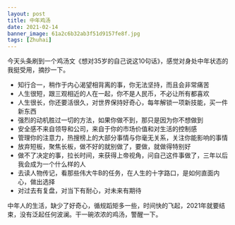 ```yaml
---
layout: post
title: 中年鸡汤
date: 2021-02-14
banner_image: 61a2c6b32ab3f51d9157fe8f.jpg
tags: [Zhuhai]
---
```


今天头条刷到一个鸡汤文《想对35岁的自己说这10句话》，感觉对身处中年状态的我挺受用，摘抄一下。

<!--more-->

- 知行合一，稍作于内心渴望相背离的事，你无法坚持，而且会非常痛苦
- 人生很短，跟三观相近的人在一起，你不是人民币，不必让所有都喜欢
- 人生很长，你还要活很久，对世界保持好奇心，每年解锁一项新技能，买一件新东西
- 强烈的动机胜过一切的方法，如果你做不到，那只是因为你不想做到
- 安全感不来自领导和公司，来自于你的市场价值和对生活的控制感
- 管理你的注意力，热搜榜上的大部分事情与你毫无关系，关注你能影响的事情
- 放弃短板，聚焦长板，做不好的就别做了，要做，就做得特别好
- 做不了决定的事，拉长时间，来获得上帝视角，问自己这件事做了，三年以后我会成为一个什么样的人
- 去读人物传记，看那些伟大牛B的任务，在人生的十字路口，是如何直面内心，做出选择
- 对过去有复盘，对当下有耐心，对未来有期待

中年人的生活，缺少了好奇心，循规蹈矩多一些，时间快的飞起，2021年就要结束，没有泛起任何波澜。干一碗浓浓的鸡汤，警醒一下。